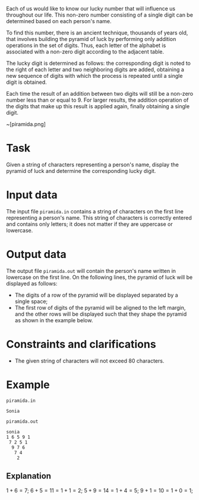 
Each of us would like to know our lucky number that will influence us throughout our life. This non-zero number consisting of a single digit can be determined based on each person's name.

To find this number, there is an ancient technique, thousands of years old, that involves building the pyramid of luck by performing only addition operations in the set of digits. Thus, each letter of the alphabet is associated with a non-zero digit according to the adjacent table.

The lucky digit is determined as follows: the corresponding digit is noted to the right of each letter and two neighboring digits are added, obtaining a new sequence of digits with which the process is repeated until a single digit is obtained.

Each time the result of an addition between two digits will still be a non-zero number less than or equal to $9$. For larger results, the addition operation of the digits that make up this result is applied again, finally obtaining a single digit.

~[piramida.png]

# Task

Given a string of characters representing a person's name, display the pyramid of luck and determine the corresponding lucky digit.

# Input data

The input file `piramida.in` contains a string of characters on the first line representing a person's name. This string of characters is correctly entered and contains only letters; it does not matter if they are uppercase or lowercase.

# Output data

The output file `piramida.out` will contain the person's name written in lowercase on the first line. On the following lines, the pyramid of luck will be displayed as follows:
- The digits of a row of the pyramid will be displayed separated by a single space;
- The first row of digits of the pyramid will be aligned to the left margin, and the other rows will be displayed such that they shape the pyramid as shown in the example below.

# Constraints and clarifications

* The given string of characters will not exceed $80$ characters.

# Example

`piramida.in`
```
Sonia
```

`piramida.out`
```
sonia
1 6 5 9 1
 7 2 5 1
  9 7 6
   7 4
    2
```

## Explanation

$1+6=7$;
$6+5=11=1+1=2$;
$5+9=14=1+4=5$;
$9+1=10=1+0=1$;
